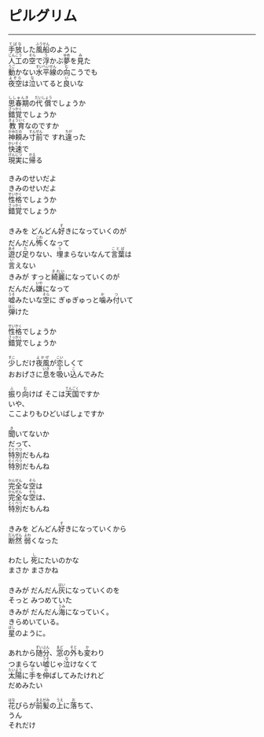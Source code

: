 # ピルグリム
---
<lyric>
<ruby>手放<rt>てばな</rt></ruby>した<ruby>風船<rt>ふうせん</rt></ruby>のように<br/>
<ruby>人工<rt>じんこう</rt></ruby>の<ruby>空<rt>そら</rt></ruby>で<ruby>浮<rt>う</rt></ruby>かぶ<ruby>夢<rt>ゆめ</rt></ruby>を<ruby>見<rt>み</rt></ruby>た<br/>
<ruby>動<rt>うご</rt></ruby>かない<ruby>水平線<rt>すいへいせん</rt></ruby>の<ruby>向<rt>む</rt></ruby>こうでも<br/>
<ruby>夜空<rt>よぞら</rt></ruby>は<ruby>泣<rt>な</rt></ruby>いてると<ruby>良<rt>い</rt></ruby>いな<br/>
<br/>
<ruby>思春期<rt>ししゅんき</rt></ruby>の<ruby>代償<rt>だいしょう</rt></ruby>でしょうか<br/>
<ruby>錯覚<rt>さっかく</rt></ruby>でしょうか<br/>
<ruby>教育<rt>きょういく</rt></ruby>なのですか<br/>
<ruby>神頼<rt>かみだの</rt></ruby>み<ruby>寸前<rt>すんぜん</rt></ruby>で すれ<ruby>違<rt>ちが</rt></ruby>った<br/>
<ruby>快速<rt>かいそく</rt></ruby>で<br/>
<ruby>現実<rt>げんじつ</rt></ruby>に<ruby>帰<rt>かえ</rt></ruby>る<br/>
<br/>
きみのせいだよ<br/>
きみのせいだよ<br/>
<ruby>性格<rt>せいかく</rt></ruby>でしょうか<br/>
<ruby>錯覚<rt>さっかく</rt></ruby>でしょうか<br/>
<br/>
きみを どんどん<ruby>好<rt>す</rt></ruby>きになっていくのが<br/>
だんだん<ruby>怖<rt>こわ</rt></ruby>くなって<br/>
<ruby>遊<rt>あそ</rt></ruby>び<ruby>足<rt>た</rt></ruby>りない、<ruby>埋<rt>う</rt></ruby>まらないなんて<ruby>言葉<rt>ことば</rt></ruby>は<br/>
<ruby>言<rt>い</rt></ruby>えない<br/>
きみが すっと<ruby>綺麗<rt>きれい</rt></ruby>になっていくのが<br/>
だんだん<ruby>嫌<rt>いや</rt></ruby>になって<br/>
<ruby>嘘<rt>うそ</rt></ruby>みたいな<ruby>空<rt>そら</rt></ruby>に ぎゅぎゅっと<ruby>噛<rt>か</rt></ruby>み<ruby>付<rt>つ</rt></ruby>いて<br/>
<ruby>弾<rt>はじ</rt></ruby>けた<br/>
<br/>
<ruby>性格<rt>せいかく</rt></ruby>でしょうか<br/>
<ruby>錯覚<rt>さっかく</rt></ruby>でしょうか<br/>
<br/>
<ruby>少<rt>すこ</rt></ruby>しだけ<ruby>夜風<rt>よかぜ</rt></ruby>が<ruby>恋<rt>こい</rt></ruby>しくて<br/>
おおげさに<ruby>息<rt>いき</rt></ruby>を<ruby>吸<rt>す</rt></ruby>い<ruby>込<rt>こ</rt></ruby>んでみた<br/>
<br/>
<ruby>振<rt>ふ</rt></ruby>り<ruby>向<rt>む</rt></ruby>けば そこは<ruby>天国<rt>てんごく</rt></ruby>ですか<br/>
いや、<br/>
ここよりもひどいばしょですか<br/>
<br/>
<ruby>聞<rt>き</rt></ruby>いてないか<br/>
だって、<br/>
<ruby>特別<rt>とくべつ</rt></ruby>だもんね<br/>
<ruby>特別<rt>とくべつ</rt></ruby>だもんね<br/>
<br/>
<ruby>完全<rt>かんぜん</rt></ruby>な<ruby>空<rt>そら</rt></ruby>は<br/>
<ruby>完全<rt>かんぜん</rt></ruby>な<ruby>空<rt>そら</rt></ruby>は、<br/>
<ruby>特別<rt>とくべつ</rt></ruby>だもんね<br/>
<br/>
きみを どんどん<ruby>好<rt>す</rt></ruby>きになっていくから<br/>
<ruby>断然<rt>だんぜん</rt></ruby> <ruby>弱<rt>よわ</rt></ruby>くなった<br/>
<br/>
わたし <ruby>死<rt>し</rt></ruby>にたいのかな<br/>
まさか まさかね<br/>
<br/>
きみが だんだん<ruby>灰<rt>はい</rt></ruby>になっていくのを<br/>
そっと みつめていた<br/>
きみが だんだん<ruby>海<rt>うみ</rt></ruby>になっていく。<br/>
きらめいている。<br/>
<ruby>星<rt>ほし</rt></ruby>のように。<br/>
<br/>
あれから<ruby>随分<rt>ずいぶん</rt></ruby>、<ruby>窓<rt>まど</rt></ruby>の<ruby>外<rt>そと</rt></ruby>も<ruby>変<rt>か</rt></ruby>わり<br/>
つまらない<ruby>嘘<rt>うそ</rt></ruby>じゃ<ruby>泣<rt>な</rt></ruby>けなくて<br/>
<ruby>太陽<rt>たいよう</rt></ruby>に<ruby>手<rt>て</rt></ruby>を<ruby>伸<rt>の</rt></ruby>ばしてみたけれど<br/>
だめみたい<br/>
<br/>
<ruby>花<rt>はな</rt></ruby>びらが<ruby>前髪<rt>まえがみ</rt></ruby>の<ruby>上<rt>うえ</rt></ruby>に<ruby>落<rt>お</rt></ruby>ちて、<br/>
うん<br/>
それだけ<br/>
</lyric>
